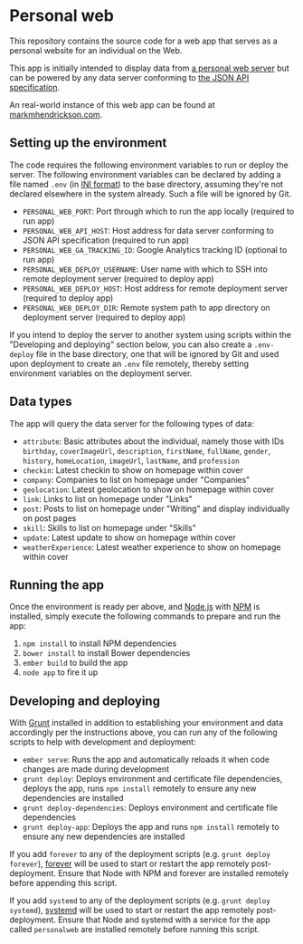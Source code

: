 # Personal web

This repository contains the source code for a web app that serves as a personal website for an individual on the Web.

This app is initially intended to display data from [a personal web server](https://github.com/asheville/personal-server) but can be powered by any data server conforming to [the JSON API specification](http://jsonapi.org/).

An real-world instance of this web app can be found at [markmhendrickson.com](http://markmhendrickson.com/).

## Setting up the environment

The code requires the following environment variables to run or deploy the server. The following environment variables can be declared by adding a file named `.env` (in [INI format](https://en.wikipedia.org/wiki/INI_file)) to the base directory, assuming they're not declared elsewhere in the system already. Such a file will be ignored by Git.

- `PERSONAL_WEB_PORT`: Port through which to run the app locally (required to run app)
- `PERSONAL_WEB_API_HOST`: Host address for data server conforming to JSON API specification (required to run app)
- `PERSONAL_WEB_GA_TRACKING_ID`: Google Analytics tracking ID (optional to run app)
- `PERSONAL_WEB_DEPLOY_USERNAME`: User name with which to SSH into remote deployment server (required to deploy app)
- `PERSONAL_WEB_DEPLOY_HOST`: Host address for remote deployment server (required to deploy app)
- `PERSONAL_WEB_DEPLOY_DIR`: Remote system path to app directory on deployment server (required to deploy app)

If you intend to deploy the server to another system using scripts within the "Developing and deploying" section below, you can also create a `.env-deploy` file in the base directory, one that will be ignored by Git and used upon deployment to create an `.env` file remotely, thereby setting environment variables on the deployment server.

## Data types

The app will query the data server for the following types of data:

- `attribute`: Basic attributes about the individual, namely those with IDs `birthday`, `coverImageUrl`, `description`, `firstName`, `fullName`, `gender`,  `history`, `homeLocation`, `imageUrl`, `lastName`, and `profession`
- `checkin`: Latest checkin to show on homepage within cover
- `company`: Companies to list on homepage under "Companies"
- `geolocation`: Latest geolocation to show on homepage within cover
- `link`: Links to list on homepage under "Links"
- `post`: Posts to list on homepage under "Writing" and display individually on post pages
- `skill`: Skills to list on homepage under "Skills"
- `update`: Latest update to show on homepage within cover
- `weatherExperience`: Latest weather experience to show on homepage within cover

## Running the app

Once the environment is ready per above, and [Node.js](http://nodejs.org/) with [NPM](https://www.npmjs.com/) is installed, simply execute the following commands to prepare and run the app:

1. `npm install` to install NPM dependencies
2. `bower install` to install Bower dependencies
3. `ember build` to build the app
4. `node app` to fire it up

## Developing and deploying

With [Grunt](gruntjs.com) installed in addition to establishing your environment and data accordingly per the instructions above, you can run any of the following scripts to help with development and deployment:

- `ember serve`: Runs the app and automatically reloads it when code changes are made during development
- `grunt deploy`: Deploys environment and certificate file dependencies, deploys the app, runs `npm install` remotely to ensure any new dependencies are installed
- `grunt deploy-dependencies`: Deploys environment and certificate file dependencies
- `grunt deploy-app`: Deploys the app and runs `npm install` remotely to ensure any new dependencies are installed

If you add `forever` to any of the deployment scripts (e.g. `grunt deploy forever`), [forever](https://github.com/foreverjs/forever) will be used to start or restart the app remotely post-deployment. Ensure that Node with NPM and forever are installed remotely before appending this script.

If you add `systemd` to any of the deployment scripts (e.g. `grunt deploy systemd`), [systemd](https://www.digitalocean.com/community/tutorials/systemd-essentials-working-with-services-units-and-the-journal) will be used to start or restart the app remotely post-deployment. Ensure that Node and systemd with a service for the app called `personalweb` are installed remotely before running this script.